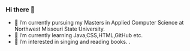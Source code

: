 ### Hi there 👋

<!--
**Navyasreesriperumbudoor/Navyasreesriperumbudoor** is a ✨ _special_ ✨ repository because its `README.md` (this file) appears on your GitHub profile.
- 🤔 I’m looking for help with ...
- 💬 Ask me about ...
- 📫 How to reach me: ...
- 😄 Pronouns: ...
- ⚡ Fun fact: ...
- 🔭 I’m currently working on 
Here are some ideas to get you started:
-->



- 🌱 I’m currently pursuing my Masters in Applied Computer Science at Northwest Missouri State University.
- 🔭 I’m currently learning Java,CSS,HTML,GitHub etc.
- 👯 I’m interested in singing and reading books.
.

